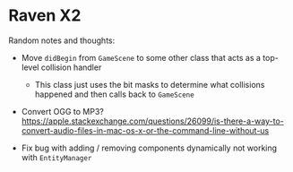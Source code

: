 #  Raven X2

Random notes and thoughts:

- Move `didBegin` from `GameScene` to some other class that acts as a top-level collision handler
  - This class just uses the bit masks to determine what collisions happened and then calls back to `GameScene`

- Convert OGG to MP3? https://apple.stackexchange.com/questions/26099/is-there-a-way-to-convert-audio-files-in-mac-os-x-or-the-command-line-without-us

- Fix bug with adding / removing components dynamically not working with `EntityManager`
